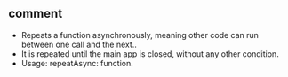 ## comment

* Repeats a function asynchronously, meaning other code can run between one call and the next..
* It is repeated until the main app is closed, without any other condition.
* Usage: repeatAsync: function.